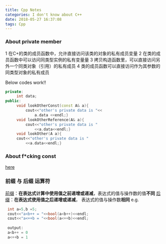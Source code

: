 ```yaml
---
title: Cpp Notes
categories: I don't know about C++
date: 2018-05-27 16:37:08
tags: Cpp
---
```


### About private member
1 在C+的类的成员函数中，允许直接访问该类的对象的私有成员变量
2 在类的成员函数中可以访问同类型实例的私有变量量
3 拷贝构造函数里，可以直接访问另外一个同类对象（引用）的私有成员
4 类的成员函数可以直接访问作为其参数的同类型对象的私有成员

Below codes work!!
```cpp
private:
     int data;
public:
     void lookOtherConst(const A& a){
         cout<<"other's private data is "<< 	
             a.data <<endl;}
     void lookOtherReference(A& a){
         cout<<"other's private data is "
             <<a.data<<endl;}
     void lookOther(A a){
     cout<<"other's private data is "
         <<a.data<<endl;}
```

### About f\*cking const
[here](http://www.cnblogs.com/jiabei521/p/3335676.html)

### 前缀 与 后缀 运算符
[前缀](https://msdn.microsoft.com/zh-cn/library/dy3d35h8.aspx)：**在表达式计算中使用值之前递增或递减**，表达式的值与操作数的值**不同**
[后缀](https://msdn.microsoft.com/zh-cn/library/e1e3921c.aspx)：**在表达式使用值之后递增或递减**， 表达式的值与操作数**相同**
e.g.
```c++
 int a=5,b =5;
 cout<<"a<b++ = "<<bool(a<b++)<<endl;
 cout<<"a<++b = "<<bool(a<++b)<<endl;
 
 output:
 a<b++ = 0 
 a<++b = 1
```

